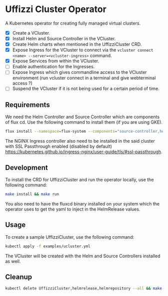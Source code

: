 # Uffizzi Cluster Operator

A Kubernetes operator for creating fully managed virtual clusters. 

- [x] Create a VCluster.
- [x] Install Helm and Source Controller in the VCluster.
- [x] Create Helm charts when mentioned in the UffizziCluster CRD.
- [x] Expose Ingress for the VCluster to connect via the `vcluster connect <name> --server=<vcluster-ingress>` command.
- [x] Expose Services from within the VCluster.
- [ ] Enable authentication for the Ingresses.
- [ ] Expose Ingress which gives commandline access to the VCluster environment (run vcluster connect in a terminal and give webterminal access ?)
- [ ] Suspend the VCluster if it is not being used for a certain period of time.

## Requirements
We need the Helm Controller and Source Controller which are components of flux cd. Use the following command to install 
them (if you are using GKE).
```bash
flux install --namespace=flux-system --components="source-controller,helm-controller" --toleration-keys="sandbox.gke.io/runtime"
```

The NGINX Ingress controller also need to be installed in the said cluster with SSL Passthrough enabled (disabled by default) https://kubernetes.github.io/ingress-nginx/user-guide/tls/#ssl-passthrough.

## Development

To install the CRD for UffizziCluster and run the operator locally, use the following command:

```bash
make install && make run
```

You also need to have the fluxcd binary installed on your system which the operator uses to get the yaml
to inject in the HelmRelease values.

## Usage

To create a sample UffizziCluster, use the following command:

```bash
kubectl apply -f examples/ucluster.yml
```

The VCluster will be created with the Helm and Source Controllers installed as well.

## Cleanup

```bash
kubectl delete UffizziCluster,helmrelease,helmrepository --all && make uninstall
```
